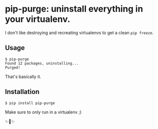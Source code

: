 # pip-purge: uninstall everything in your virtualenv.

I don't like destroying and recreating virtualenvs to get a clean `pip freeze`.

## Usage

    $ pip-purge
    Found 12 packages, uninstalling...
    Purged!

That's basically it.

## Installation

    $ pip install pip-purge

Make sure to only run in a virtualenv ;)

✨🍰✨

